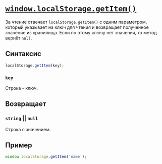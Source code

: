 # [`window.localStorage.getItem()`](../index.md)

За чтение отвечает `localStorage.getItem()` c одним параметром, который указывает на ключ для чтения и возвращает полученное значение из хранилища. Если по этому ключу нет значения, то метод вернёт `null`.

## Синтаксис

```js
localStorage.getItem(key);
```

### `key`

Строка - ключ.

## Возвращает

### `string` || `null`

Строка с значением.

## Пример

```js
window.localStorage.getItem('name');
```
